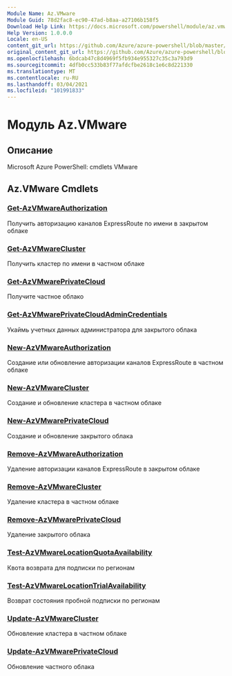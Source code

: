 ```yaml
---
Module Name: Az.VMware
Module Guid: 78d2fac8-ec90-47ad-b8aa-a27106b158f5
Download Help Link: https://docs.microsoft.com/powershell/module/az.vmware
Help Version: 1.0.0.0
Locale: en-US
content_git_url: https://github.com/Azure/azure-powershell/blob/master/src/VMware/help/Az.VMware.md
original_content_git_url: https://github.com/Azure/azure-powershell/blob/master/src/VMware/help/Az.VMware.md
ms.openlocfilehash: 6bdcab47c8d4969f5fb934e955327c35c3a793d9
ms.sourcegitcommit: 4dfb0cc533b83f77afdcfbe2618c1e6c8d221330
ms.translationtype: MT
ms.contentlocale: ru-RU
ms.lasthandoff: 03/04/2021
ms.locfileid: "101991833"
---
```

# Модуль Az.VMware
## Описание
Microsoft Azure PowerShell: cmdlets VMware

## Az.VMware Cmdlets
### [Get-AzVMwareAuthorization](Get-AzVMwareAuthorization.md)
Получить авторизацию каналов ExpressRoute по имени в закрытом облаке

### [Get-AzVMwareCluster](Get-AzVMwareCluster.md)
Получить кластер по имени в частном облаке

### [Get-AzVMwarePrivateCloud](Get-AzVMwarePrivateCloud.md)
Получите частное облако

### [Get-AzVMwarePrivateCloudAdminCredentials](Get-AzVMwarePrivateCloudAdminCredentials.md)
Укаймь учетных данных администратора для закрытого облака

### [New-AzVMwareAuthorization](New-AzVMwareAuthorization.md)
Создание или обновление авторизации каналов ExpressRoute в частном облаке

### [New-AzVMwareCluster](New-AzVMwareCluster.md)
Создание и обновление кластера в частном облаке

### [New-AzVMwarePrivateCloud](New-AzVMwarePrivateCloud.md)
Создание и обновление закрытого облака

### [Remove-AzVMwareAuthorization](Remove-AzVMwareAuthorization.md)
Удаление авторизации каналов ExpressRoute в закрытом облаке

### [Remove-AzVMwareCluster](Remove-AzVMwareCluster.md)
Удаление кластера в частном облаке

### [Remove-AzVMwarePrivateCloud](Remove-AzVMwarePrivateCloud.md)
Удаление закрытого облака

### [Test-AzVMwareLocationQuotaAvailability](Test-AzVMwareLocationQuotaAvailability.md)
Квота возврата для подписки по регионам

### [Test-AzVMwareLocationTrialAvailability](Test-AzVMwareLocationTrialAvailability.md)
Возврат состояния пробной подписки по регионам

### [Update-AzVMwareCluster](Update-AzVMwareCluster.md)
Обновление кластера в частном облаке

### [Update-AzVMwarePrivateCloud](Update-AzVMwarePrivateCloud.md)
Обновление частного облака

